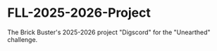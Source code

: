 # FLL-2025-2026-Project
The Brick Buster's 2025-2026 project "Digscord" for the "Unearthed" challenge.
